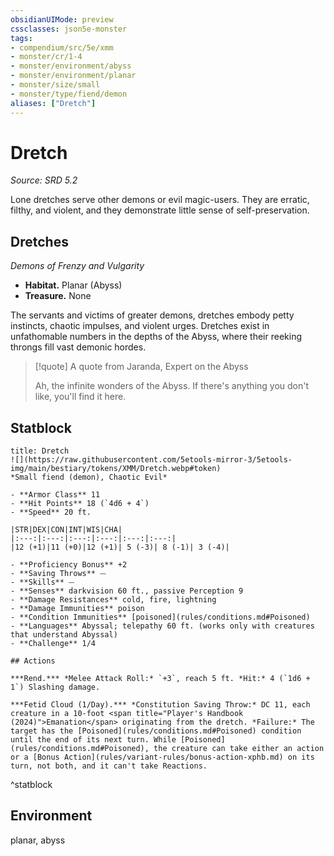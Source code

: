 ```yaml
---
obsidianUIMode: preview
cssclasses: json5e-monster
tags:
- compendium/src/5e/xmm
- monster/cr/1-4
- monster/environment/abyss
- monster/environment/planar
- monster/size/small
- monster/type/fiend/demon
aliases: ["Dretch"]
---
```

# Dretch
*Source: SRD 5.2*  

Lone dretches serve other demons or evil magic-users. They are erratic, filthy, and violent, and they demonstrate little sense of self-preservation.

## Dretches

*Demons of Frenzy and Vulgarity*

- **Habitat.** Planar (Abyss)  
- **Treasure.** None  

The servants and victims of greater demons, dretches embody petty instincts, chaotic impulses, and violent urges. Dretches exist in unfathomable numbers in the depths of the Abyss, where their reeking throngs fill vast demonic hordes.

> [!quote] A quote from Jaranda, Expert on the Abyss  
> 
> Ah, the infinite wonders of the Abyss. If there's anything you don't like, you'll find it here.


## Statblock

```ad-statblock
title: Dretch
![](https://raw.githubusercontent.com/5etools-mirror-3/5etools-img/main/bestiary/tokens/XMM/Dretch.webp#token)
*Small fiend (demon), Chaotic Evil*

- **Armor Class** 11
- **Hit Points** 18 (`4d6 + 4`)
- **Speed** 20 ft.

|STR|DEX|CON|INT|WIS|CHA|
|:---:|:---:|:---:|:---:|:---:|:---:|
|12 (+1)|11 (+0)|12 (+1)| 5 (-3)| 8 (-1)| 3 (-4)|

- **Proficiency Bonus** +2
- **Saving Throws** ⏤
- **Skills** ⏤
- **Senses** darkvision 60 ft., passive Perception 9
- **Damage Resistances** cold, fire, lightning
- **Damage Immunities** poison
- **Condition Immunities** [poisoned](rules/conditions.md#Poisoned)
- **Languages** Abyssal; telepathy 60 ft. (works only with creatures that understand Abyssal)
- **Challenge** 1/4

## Actions

***Rend.*** *Melee Attack Roll:* `+3`, reach 5 ft. *Hit:* 4 (`1d6 + 1`) Slashing damage.

***Fetid Cloud (1/Day).*** *Constitution Saving Throw:* DC 11, each creature in a 10-foot <span title="Player's Handbook (2024)">Emanation</span> originating from the dretch. *Failure:* The target has the [Poisoned](rules/conditions.md#Poisoned) condition until the end of its next turn. While [Poisoned](rules/conditions.md#Poisoned), the creature can take either an action or a [Bonus Action](rules/variant-rules/bonus-action-xphb.md) on its turn, not both, and it can't take Reactions.
```
^statblock

## Environment

planar, abyss